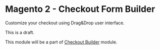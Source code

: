 # Magento 2 - Checkout Form Builder
Customize your checkout using Drag&Drop user interface.

This is a draft.

This module will be a part of [Checkout Builder](https://github.com/sbodak/magento2-checkout-builder) module.
